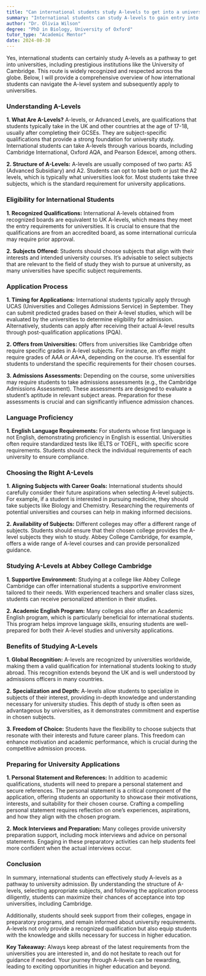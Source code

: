 ```yaml
---
title: "Can international students study A-levels to get into a university?"
summary: "International students can study A-levels to gain entry into universities, including top institutions like the University of Cambridge."
author: "Dr. Olivia Wilson"
degree: "PhD in Biology, University of Oxford"
tutor_type: "Academic Mentor"
date: 2024-08-30
---
```


Yes, international students can certainly study A-levels as a pathway to get into universities, including prestigious institutions like the University of Cambridge. This route is widely recognized and respected across the globe. Below, I will provide a comprehensive overview of how international students can navigate the A-level system and subsequently apply to universities.

### Understanding A-Levels

**1. What Are A-Levels?**
A-levels, or Advanced Levels, are qualifications that students typically take in the UK and other countries at the age of 17-18, usually after completing their GCSEs. They are subject-specific qualifications that provide a strong foundation for university study. International students can take A-levels through various boards, including Cambridge International, Oxford AQA, and Pearson Edexcel, among others.

**2. Structure of A-Levels:**
A-levels are usually composed of two parts: AS (Advanced Subsidiary) and A2. Students can opt to take both or just the A2 levels, which is typically what universities look for. Most students take three subjects, which is the standard requirement for university applications.

### Eligibility for International Students

**1. Recognized Qualifications:**
International A-levels obtained from recognized boards are equivalent to UK A-levels, which means they meet the entry requirements for universities. It is crucial to ensure that the qualifications are from an accredited board, as some international curricula may require prior approval.

**2. Subjects Offered:**
Students should choose subjects that align with their interests and intended university courses. It’s advisable to select subjects that are relevant to the field of study they wish to pursue at university, as many universities have specific subject requirements.

### Application Process

**1. Timing for Applications:**
International students typically apply through UCAS (Universities and Colleges Admissions Service) in September. They can submit predicted grades based on their A-level studies, which will be evaluated by the universities to determine eligibility for admission. Alternatively, students can apply after receiving their actual A-level results through post-qualification applications (PQA).

**2. Offers from Universities:**
Offers from universities like Cambridge often require specific grades in A-level subjects. For instance, an offer might require grades of A*AA or A*A*A, depending on the course. It’s essential for students to understand the specific requirements for their chosen courses. 

**3. Admissions Assessments:**
Depending on the course, some universities may require students to take admissions assessments (e.g., the Cambridge Admissions Assessment). These assessments are designed to evaluate a student’s aptitude in relevant subject areas. Preparation for these assessments is crucial and can significantly influence admission chances.

### Language Proficiency

**1. English Language Requirements:**
For students whose first language is not English, demonstrating proficiency in English is essential. Universities often require standardized tests like IELTS or TOEFL, with specific score requirements. Students should check the individual requirements of each university to ensure compliance.

### Choosing the Right A-Levels

**1. Aligning Subjects with Career Goals:**
International students should carefully consider their future aspirations when selecting A-level subjects. For example, if a student is interested in pursuing medicine, they should take subjects like Biology and Chemistry. Researching the requirements of potential universities and courses can help in making informed decisions.

**2. Availability of Subjects:**
Different colleges may offer a different range of subjects. Students should ensure that their chosen college provides the A-level subjects they wish to study. Abbey College Cambridge, for example, offers a wide range of A-level courses and can provide personalized guidance.

### Studying A-Levels at Abbey College Cambridge

**1. Supportive Environment:**
Studying at a college like Abbey College Cambridge can offer international students a supportive environment tailored to their needs. With experienced teachers and smaller class sizes, students can receive personalized attention in their studies.

**2. Academic English Program:**
Many colleges also offer an Academic English program, which is particularly beneficial for international students. This program helps improve language skills, ensuring students are well-prepared for both their A-level studies and university applications.

### Benefits of Studying A-Levels

**1. Global Recognition:**
A-levels are recognized by universities worldwide, making them a valid qualification for international students looking to study abroad. This recognition extends beyond the UK and is well understood by admissions officers in many countries.

**2. Specialization and Depth:**
A-levels allow students to specialize in subjects of their interest, providing in-depth knowledge and understanding necessary for university studies. This depth of study is often seen as advantageous by universities, as it demonstrates commitment and expertise in chosen subjects.

**3. Freedom of Choice:**
Students have the flexibility to choose subjects that resonate with their interests and future career plans. This freedom can enhance motivation and academic performance, which is crucial during the competitive admission process.

### Preparing for University Applications

**1. Personal Statement and References:**
In addition to academic qualifications, students will need to prepare a personal statement and secure references. The personal statement is a critical component of the application, offering students an opportunity to showcase their motivations, interests, and suitability for their chosen course. Crafting a compelling personal statement requires reflection on one’s experiences, aspirations, and how they align with the chosen program.

**2. Mock Interviews and Preparation:**
Many colleges provide university preparation support, including mock interviews and advice on personal statements. Engaging in these preparatory activities can help students feel more confident when the actual interviews occur.

### Conclusion

In summary, international students can effectively study A-levels as a pathway to university admission. By understanding the structure of A-levels, selecting appropriate subjects, and following the application process diligently, students can maximize their chances of acceptance into top universities, including Cambridge. 

Additionally, students should seek support from their colleges, engage in preparatory programs, and remain informed about university requirements. A-levels not only provide a recognized qualification but also equip students with the knowledge and skills necessary for success in higher education. 

**Key Takeaway:** Always keep abreast of the latest requirements from the universities you are interested in, and do not hesitate to reach out for guidance if needed. Your journey through A-levels can be rewarding, leading to exciting opportunities in higher education and beyond.
    